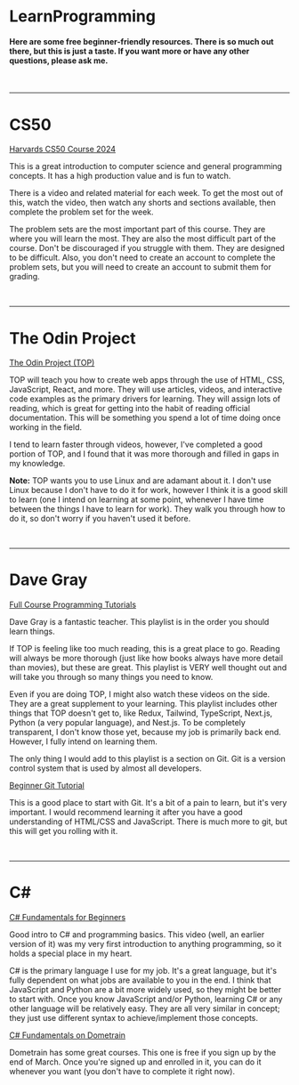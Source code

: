 # LearnProgramming

#### Here are some free beginner-friendly resources. There is so much out there, but this is just a taste. If you want more or have any other questions, please ask me.

<br>

---

# CS50

[Harvards CS50 Course 2024](https://cs50.harvard.edu/x/2024/) <br>

This is a great introduction to computer science and general programming concepts. It has a high production value and is fun to watch.

There is a video and related material for each week. To get the most out of this, watch the video, then watch any shorts and sections available, then complete the problem set for the week.

The problem sets are the most important part of this course. They are where you will learn the most. They are also the most difficult part of the course. Don't be discouraged if you struggle with them. They are designed to be difficult. Also, you don't need to create an account to complete the problem sets, but you will need to create an account to submit them for grading.

<br>

---

# The Odin Project

[The Odin Project (TOP)](https://www.theodinproject.com/) <br>

TOP will teach you how to create web apps through the use of HTML, CSS, JavaScript, React, and more. They will use articles, videos, and interactive code examples as the primary drivers for learning. They will assign lots of reading, which is great for getting into the habit of reading official documentation. This will be something you spend a lot of time doing once working in the field.

I tend to learn faster through videos, however, I've completed a good portion of TOP, and I found that it was more thorough and filled in gaps in my knowledge.

**Note:** TOP wants you to use Linux and are adamant about it. I don't use Linux because I don't have to do it for work, however I think it is a good skill to learn (one I intend on learning at some point, whenever I have time between the things I have to learn for work). They walk you through how to do it, so don't worry if you haven't used it before.

<br>

---

# Dave Gray

[Full Course Programming Tutorials](https://www.youtube.com/playlist?list=PL0Zuz27SZ-6M1Uopt6_VL3gf3cpMnwavm) <br>

Dave Gray is a fantastic teacher. This playlist is in the order you should learn things.

If TOP is feeling like too much reading, this is a great place to go. Reading will always be more thorough (just like how books always have more detail than movies), but these are great. This playlist is VERY well thought out and will take you through so many things you need to know.

Even if you are doing TOP, I might also watch these videos on the side. They are a great supplement to your learning. This playlist includes other things that TOP doesn't get to, like Redux, Tailwind, TypeScript, Next.js, Python (a very popular language), and Nest.js. To be completely transparent, I don't know those yet, because my job is primarily back end. However, I fully intend on learning them.

The only thing I would add to this playlist is a section on Git. Git is a version control system that is used by almost all developers.

[Beginner Git Tutorial](https://www.youtube.com/watch?v=CvUiKWv2-C0) <br>

This is a good place to start with Git. It's a bit of a pain to learn, but it's very important. I would recommend learning it after you have a good understanding of HTML/CSS and JavaScript. There is much more to git, but this will get you rolling with it.

<br>

---

# C#

[C# Fundamentals for Beginners](https://www.youtube.com/watch?v=0QUgvfuKvWU&list=PLb4udlTNRMm5tdPc44p7gtftuyMlC9lNT) <br>

Good intro to C# and programming basics. This video (well, an earlier version of it) was my very first introduction to anything programming, so it holds a special place in my heart.

C# is the primary language I use for my job. It's a great language, but it's fully dependent on what jobs are available to you in the end. I think that JavaScript and Python are a bit more widely used, so they might be better to start with. Once you know JavaScript and/or Python, learning C# or any other language will be relatively easy. They are all very similar in concept; they just use different syntax to achieve/implement those concepts.
<br>

[C# Fundamentals on Dometrain](https://dometrain.com/course/getting-started-csharp/) <br>

Dometrain has some great courses. This one is free if you sign up by the end of March. Once you're signed up and enrolled in it, you can do it whenever you want (you don't have to complete it right now).
